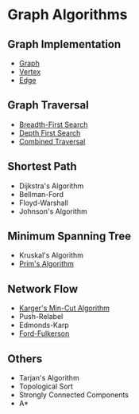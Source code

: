 # Graph Algorithms
## Graph Implementation
 * [Graph](https://github.com/jpa99/Algorithms/blob/master/Graph/Graphs.java)
 * [Vertex](https://github.com/jpa99/Algorithms/blob/master/Graph/Vertex.java)
 * [Edge](https://github.com/jpa99/Algorithms/blob/master/Graph/Edge.java)
  
## Graph Traversal
 * [Breadth-First Search](https://github.com/jpa99/Algorithms/blob/master/Graph/BFS.java)
 * [Depth First Search](https://github.com/jpa99/Algorithms/blob/master/Graph/DFS.java)
 * [Combined Traversal](https://github.com/jpa99/Algorithms/blob/master/Graph/Graph_Traversal.java)
## Shortest Path
 * Dijkstra's Algorithm
 * Bellman-Ford
 * Floyd-Warshall
 * Johnson's Algorithm
## Minimum Spanning Tree
 * Kruskal's Algorithm
 * [Prim's Algorithm](https://github.com/jpa99/Algorithms/blob/master/Graph/Prim.java)
## Network Flow
 * [Karger's Min-Cut Algorithm](https://github.com/jpa99/Algorithms/blob/master/Graph/Karger.java)
 * Push-Relabel
 * Edmonds-Karp
 * [Ford-Fulkerson](https://github.com/jpa99/Algorithms/blob/master/Graph/Ford_Fulkerson.java)

## Others
  * Tarjan's Algorithm
  * Topological Sort
  * Strongly Connected Components
  * A*
